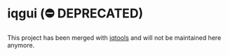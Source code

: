 # iqgui (⛔️ DEPRECATED)

This project has been merged with [iqtools](https://github.com/xaratustrah/iqtools) and will not be maintained here anymore.
